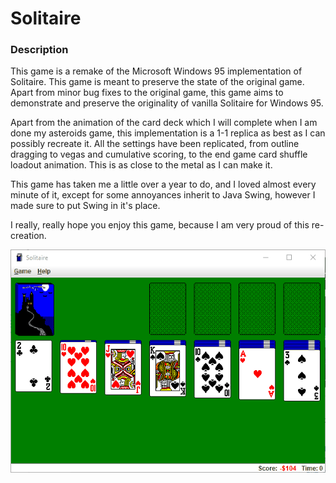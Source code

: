 # Solitaire

### Description
This game is a remake of the Microsoft Windows 95 implementation of Solitaire. This game is meant to preserve the state of the original game. Apart from minor bug fixes to the original game, this game aims to demonstrate and preserve the originality of vanilla Solitaire for Windows 95.

Apart from the animation of the card deck which I will complete when I am done my asteroids game, this implementation is a 1-1 replica as best as I can possibly recreate it. All the settings have been replicated, from outline dragging to vegas and cumulative scoring, to the end game card shuffle loadout animation. This is as close to the metal as I can make it.

This game has taken me a little over a year to do, and I loved almost every minute of it, except for some annoyances inherit to Java Swing, however I made sure to put Swing in it's place.

I really, really hope you enjoy this game, because I am very proud of this re-creation.

![](README.gif)
